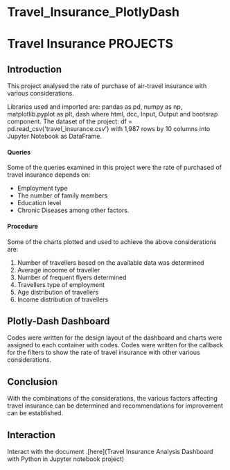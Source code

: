 # Travel_Insurance_PlotlyDash

# Travel Insurance PROJECTS

## Introduction
This project analysed the rate of purchase of air-travel insurance with various considerations.

Libraries used and imported are: pandas as pd, numpy as np, matplotlib.pyplot as plt, dash where html, dcc, Input, Output and bootsrap component. The dataset of the project: df = pd.read_csv('travel_insurance.csv') with 1,987 rows by 10 columns into Jupyter Notebook as DataFrame.

#### Queries
Some of the queries examined in this project were the rate of purchased of travel insurance depends on:
- Employment type
- The number of family members
- Education level
- Chronic Diseases
  among other factors.

#### Procedure
Some of the charts plotted and used to achieve the above considerations are:
1. Number of travellers based on the available data was determined
2. Average incoome of traveller
3. Number of frequent flyers determined
4. Travellers type of employment
5. Age distribution of travellers
6. Income distribution of travellers

## Plotly-Dash Dashboard
Codes were written for the design layout of the dashboard and charts were assigned to each container with codes.
Codes were written for the callback for the filters to show the rate of travel insurance with other various considerations.

## Conclusion
With the combinations of the considerations, the various factors affecting travel insurance can be determined and recommendations for improvement can be established.

## Interaction
Interact with the document .[here](Travel Insurance Analysis Dashboard with Python in Jupyter notebook project)

